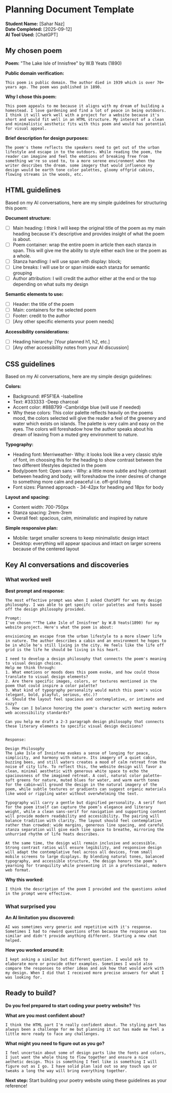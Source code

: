 # Planning Document Template

**Student Name:** [Sahar Naz]  
**Date Completed:** [2025-09-12]  
**AI Tool Used:** [ChatGPT]

## My chosen poem

**Poem:** "The Lake Isle of Innisfree" by W.B Yeats (1890)

**Public domain verification:**
``` text
This poem is public domain. The author died in 1939 which is over 70+ years ago. The poem was published in 1890.
```

**Why I chose this poem:**
``` text
This poem appeals to me because it aligns with my dream of building a homestead. I love gardening and find a lot of peace in being outdoors. I think it will work well with a project for a website because it's short and would fit well in an HTML structure. My interest of a clean and minimalistic aesthetic fits with this poem and would has potential for visual appeal. 
```

**Brief description for design purposes:**
``` text
The poem's theme reflects the speakers need to get out of the urban lifestyle and escape in to the outdoors. While reading the poem, the reader can imagine and feel the emotions of breaking free from something we're so used to, to a more serene environment when the writer describes the dream. some imagery that would influence my design would be earth tone color palettes, gloomy offgrid cabins, flowing streams in the woods, etc.  
```

## HTML guidelines

Based on my AI conversations, here are my simple guidelines for structuring this poem:

**Document structure:**
- [ ] Main heading: I think I will keep the original title of the poem as my main heading because it's descriptive and provides insight of what the poem is about. 
- [ ] Poem container: wrap the entire poem in article then each stanza in span. This will give me the ability to style either each line or the poem as a whole. 
- [ ] Stanza handling: I will use span with display: block; 
- [ ] Line breaks: I will use br or span inside each stanza for semantic grouping 
- [ ] Author attribution: I will credit the author either at the end or the top depending on what suits my design

**Semantic elements to use:**
- [ ] Header: the title of the poem 
- [ ] Main: containers for the selected poem 
- [ ] Footer: credit to the author 
- [ ] [Any other specific elements your poem needs]

**Accessibility considerations:**
- [ ] Heading hierarchy: [Your planned h1, h2, etc.]
- [ ] [Any other accessibility notes from your AI discussion]

## CSS guidelines

Based on my AI conversations, here are my simple design guidelines:

**Colors:**
- Background: #F5F1EA -Isabelline
- Text: #333333 -Deep charcoal
- Accent color: #88B799 -Cambridge blue (will use if needed)
- Why these colors: This color palette reflects heavily on the poems mood, the colors selected will give the reader a feel of the greenery and water which exists on islands. The palette is very calm and easy on the eyes. The colors will foreshadow how the author speaks about his dream of leaving from a muted grey environment to nature. 

**Typography:**
- Heading font: Merriweather- Why: it looks look like a very classic style of font, im choosing this for the heading to show contrast between the two different lifestyles depicted in the poem 
- Body/poem font: Open sans - Why: a little more subtle and high contrast between heading and body; will foreshadow the inner desires of change to something more calm and peaceful i.e. off-grid living 
- Font sizes: Planned approach - 34-42px for heading and 18px for body

**Layout and spacing:**
- Content width: 700-750px
- Stanza spacing: 2rem-3rem
- Overall feel: spacious, calm, minimalistic and inspired by nature

**Simple responsive plan:**
- Mobile: target smaller screens to keep minimalistic design intact
- Desktop: everything will appear spacious and intact on larger screens because of the centered layout

## Key AI conversations and discoveries

### What worked well
**Best prompt and response:**
``` text
The most effective prompt was when I asked ChatGPT for was my design philosophy. I was able to get specifc color palettes and fonts based off the design philosophy provided. 

Prompt: 
I've chosen ""The Lake Isle of Innisfree" by W.B Yeats(1890) for my website project. Here's what the poem is about: 

envisioning an escape from the urban lifestyle to a more slower life in nature. The author describes a cabin and an environment he hopes to be in while he's still living in the city. He feels like the life off grid is the life he should be living in his heart. 

I need to develop a design philosophy that connects the poem's meaning to visual design choices. 
Help me think through: 
1. What emotions or moods does this poem evoke, and how could those translate to visual design elements? 
2. Are there specific images, colors, or textures mentioned in the poem that could inspire a color palette? 
3. What kind of typography personality would match this poem's voice (elegant, bold, playful, serious, etc.)? 
4. Should the layout feel spacious and contemplative, or intimate and cozy? 
5. How can I balance honoring the poem's character with meeting modern web accessibility standards? 

Can you help me draft a 2-3 paragraph design philosophy that connects these literary elements to specific visual design decisions?


Response:

Design Philosophy
The Lake Isle of Innisfree evokes a sense of longing for peace, simplicity, and harmony with nature. Its imagery of a quiet cabin, buzzing bees, and still waters creates a mood of calm retreat from the noise of city life. To reflect this, the website design will favor a clean, minimal aesthetic with generous white space to echo the spaciousness of the imagined retreat. A cool, natural color palette—soft greens for nature, muted blues for water, and warm earth tones for the cabin—will ground the design in the natural imagery of the poem, while subtle textures or gradients can suggest organic materials like wood or rippling water without overwhelming the text.

Typography will carry a gentle but dignified personality. A serif font for the poem itself can capture the poem’s elegance and literary weight, while a clean sans-serif for navigation and supporting content will provide modern readability and accessibility. The pairing will balance tradition with clarity. The layout should feel contemplative rather than crowded: wide margins, generous line spacing, and careful stanza separation will give each line space to breathe, mirroring the unhurried rhythm of life Yeats describes.

At the same time, the design will remain inclusive and accessible. Strong contrast ratios will ensure legibility, and responsive design will adapt the contemplative feel across all devices, from small mobile screens to large displays. By blending natural tones, balanced typography, and accessible structure, the design honors the poem’s yearning for tranquility while presenting it in a professional, modern web format.

```

**Why this worked:**
``` text
I think the description of the poem I provided and the questions asked in the prompt were effective.
```

### What surprised you
**An AI limitation you discovered:**
``` text
AI was sometimes very generic and repetitive with it's response. Sometimes I had to reword questions often because the response was too similar and didn't provide anything different. Starting a new chat helped.

```

**How you worked around it:**
``` text
I kept asking a similar but different question. I would ask to elaborate more or provide other examples. Sometimes I would also compare the responses to other ideas and ask how that would work with my design. When I did that I received more precise answers for what I was looking for. 
```

## Ready to build?

**Do you feel prepared to start coding your poetry website?** Yes

**What are you most confident about?**
``` text
I think the HTML part I'm really confident about. The styling part has always been a challenge for me but planning it out has made me feel a little more ready to face any challenges. 
```

**What might you need to figure out as you go?**
``` text
I feel uncertain about some of design parts like the fonts and colors, I just want the whole thing to flow together and ensure a nice aethetic design. This is something I feel like is something I will figure out as I go. I have solid plan laid out so any touch ups or tweaks a long the way will bring everything together.
```

**Next step:** Start building your poetry website using these guidelines as your reference!